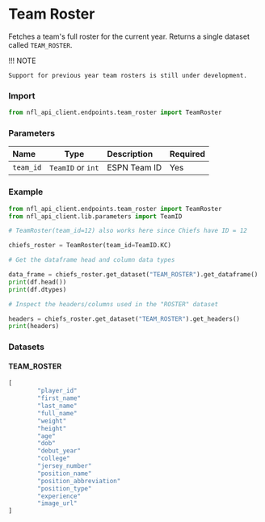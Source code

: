 # Team Roster 

Fetches a team's full roster for the current year. Returns a single dataset called `TEAM_ROSTER`.

!!! NOTE

    Support for previous year team rosters is still under development. 
### Import 

``` python
from nfl_api_client.endpoints.team_roster import TeamRoster
```

### Parameters

| **Name**   | **Type** | **Description**                                                                | **Required** |
|:-----------|:--------:|:------------------------------------------------------------                   |:------------ |
| `team_id`  | `TeamID` or `int`  | ESPN Team ID        | Yes                   |


### Example

```python
from nfl_api_client.endpoints.team_roster import TeamRoster
from nfl_api_client.lib.parameters import TeamID

# TeamRoster(team_id=12) also works here since Chiefs have ID = 12

chiefs_roster = TeamRoster(team_id=TeamID.KC) 

# Get the dataframe head and column data types

data_frame = chiefs_roster.get_dataset("TEAM_ROSTER").get_dataframe()
print(df.head())
print(df.dtypes)

# Inspect the headers/columns used in the "ROSTER" dataset

headers = chiefs_roster.get_dataset("TEAM_ROSTER").get_headers()
print(headers)
```

### Datasets 

#### TEAM_ROSTER

```python
[
        "player_id"
        "first_name"
        "last_name"
        "full_name"
        "weight"
        "height"
        "age"
        "dob"
        "debut_year"
        "college"
        "jersey_number"
        "position_name"
        "position_abbreviation"
        "position_type"
        "experience"
        "image_url"
]
```
